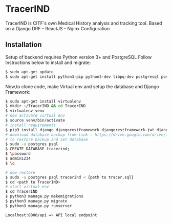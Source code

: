 # TracerIND

TracerIND is CITF's own Medical History analysis and tracking tool. Based on a Django DRF - ReactJS - Nginx Configuration

## Installation

Setup of backend requires Python version 3+ and PostgreSQL
Follow Instructions below to install and migrate:

```bash
$ sudo apt-get update
$ sudo apt-get install python3-pip python3-dev libpq-dev postgresql postgresql-contrib 
```
Now,to clone code, make Virtual env and setup the database and Django Framework:

```bash
$ sudo apt-get install virtualenv
$ mkdir ~/TracerIND && cd TracerIND
$ virtualenv venv
# now activate virtual env
$ source venv/bin/activate
# install requirements
$ pip3 install django djangorestframework djangorestframework-jwt django-cors-headers psycopg2-binary
# download database backup from link : https://drive.google.com/drive/folders/1AbTPsgRXrRmd87vDNapyHwv-QM8QYr2I?usp=sharing
# to restore backup and set database
$ sudo -u postgres psql
$ CREATE DATABASE tracerind;
$ \password
$ admin1234
$ \q

# now restore
$ sudo -u postgres psql tracerind < {path to tracer.sql}
$ cd <path to TracerIND>
# start virtual env
$ cd TracerIND
$ python3 manage.py makemigrations
$ python3 manage.py migrate
$ python3 manage.py runserver

Localhost:8000/api => API local endpoint
```
